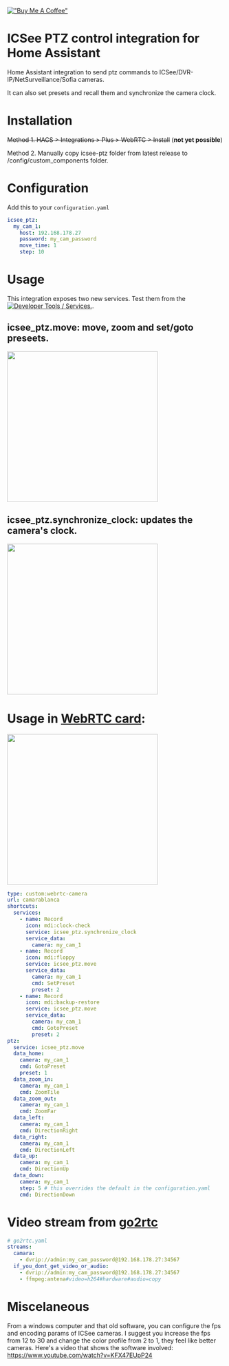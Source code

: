 [!["Buy Me A Coffee"](https://www.buymeacoffee.com/assets/img/custom_images/orange_img.png)](https://www.buymeacoffee.com/dbuezas)

# ICSee PTZ control integration for Home Assistant

Home Assistant integration to send ptz commands to ICSee/DVR-IP/NetSurveillance/Sofia cameras.

It can also set presets and recall them and synchronize the camera clock.

# Installation

~~Method 1. HACS > Integrations > Plus > WebRTC > Install~~ (**not yet possible**)

Method 2. Manually copy icsee-ptz folder from latest release to /config/custom_components folder.

# Configuration

Add this to your `configuration.yaml`

```yaml
icsee_ptz:
  my_cam_1:
    host: 192.168.178.27
    password: my_cam_password
    move_time: 1
    step: 10
```

# Usage

This integration exposes two new services. Test them from the [![Developer Tools / Services.](https://my.home-assistant.io/badges/developer_services.svg)](https://my.home-assistant.io/redirect/developer_services/).

## icsee_ptz.move: move, zoom and set/goto preseets.

<img src="https://github.com/dbuezas/icsee-ptz/assets/777196/14ec2cb6-ef39-4249-aa63-e7044a2d6221"  width="350">

## icsee_ptz.synchronize_clock: updates the camera's clock.

<img src="https://github.com/dbuezas/icsee-ptz/assets/777196/ec114a00-8b78-4a3c-82cb-27807266be49"  width="350">

# Usage in [WebRTC card](https://github.com/AlexxIT/WebRTC):

<img src="https://github.com/dbuezas/icsee-ptz/assets/777196/36674140-11bf-438c-ba68-159a9d422158"  width="350">

```yaml
type: custom:webrtc-camera
url: camarablanca
shortcuts:
  services:
    - name: Record
      icon: mdi:clock-check
      service: icsee_ptz.synchronize_clock
      service_data:
        camera: my_cam_1
    - name: Record
      icon: mdi:floppy
      service: icsee_ptz.move
      service_data:
        camera: my_cam_1
        cmd: SetPreset
        preset: 2
    - name: Record
      icon: mdi:backup-restore
      service: icsee_ptz.move
      service_data:
        camera: my_cam_1
        cmd: GotoPreset
        preset: 2
ptz:
  service: icsee_ptz.move
  data_home:
    camera: my_cam_1
    cmd: GotoPreset
    preset: 1
  data_zoom_in:
    camera: my_cam_1
    cmd: ZoomTile
  data_zoom_out:
    camera: my_cam_1
    cmd: ZoomFar
  data_left:
    camera: my_cam_1
    cmd: DirectionRight
  data_right:
    camera: my_cam_1
    cmd: DirectionLeft
  data_up:
    camera: my_cam_1
    cmd: DirectionUp
  data_down:
    camera: my_cam_1
    step: 5 # this overrides the default in the configuration.yaml
    cmd: DirectionDown
```

# Video stream from [go2rtc](https://github.com/AlexxIT/go2rtc)

```yaml
# go2rtc.yaml
streams:
  camara:
    - dvrip://admin:my_cam_password@192.168.178.27:34567
  if_you_dont_get_video_or_audio:
    - dvrip://admin:my_cam_password@192.168.178.27:34567
    - ffmpeg:antena#video=h264#hardware#audio=copy
```

# Miscelaneous

From a windows computer and that old software, you can configure the fps and encoding params of ICSee cameras. I suggest you increase the fps from 12 to 30 and change the color profile from 2 to 1, they feel like better cameras. 
Here's a video that shows the software involved: https://www.youtube.com/watch?v=KFX47EUpP24
